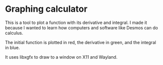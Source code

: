# Graphing calculator
This is a tool to plot a function with its derivative and integral. I made it because I wanted to learn how computers and software like Desmos can do calculus.

The initial function is plotted in red, the derivative in green, and the integral in blue.

It uses libxgfx to draw to a window on X11 and Wayland.